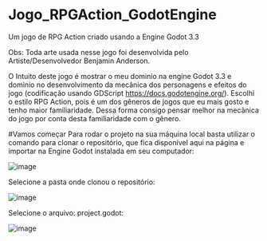 # Jogo_RPGAction_GodotEngine
Um jogo de RPG Action criado usando a Engine Godot 3.3 

Obs: Toda arte usada nesse jogo foi desenvolvida pelo Artiste/Desenvolvedor Benjamin Anderson.

O Intuito deste jogo é mostrar o meu dominio na engine Godot 3.3 e dominio no desenvolvimento da mecânica dos personagens e efeitos do jogo (codificação usando GDScript https://docs.godotengine.org/). Escolhi o estilo RPG Action, pois é um dos gêneros de jogos que eu mais gosto e tenho maior familiaridade. Dessa forma consigo pensar melhor na mecânica do jogo por conta desta familiaridade com o gênero.


#Vamos começar
Para rodar o projeto na sua máquina local basta utilizar o comando para clonar o repositório, que fica disponível aqui na página e importar na Engine Godot instalada em seu computador:

![image](https://user-images.githubusercontent.com/19867227/122605188-7f326380-d04d-11eb-9f3a-166dc3dceaa8.png)

Selecione a pasta onde clonou o repositório:

![image](https://user-images.githubusercontent.com/19867227/122605294-a1c47c80-d04d-11eb-8405-dca40c5049ee.png)

Selecione o arquivo: project.godot:

![image](https://user-images.githubusercontent.com/19867227/122605396-c3bdff00-d04d-11eb-86a2-43b8ea93354b.png)

